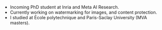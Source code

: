 - Incoming PhD student at Inria and Meta AI Research. 
- Currently working on watermarking for images, and content protection.
- I studied at École polytechnique and Paris-Saclay University (MVA masters).
